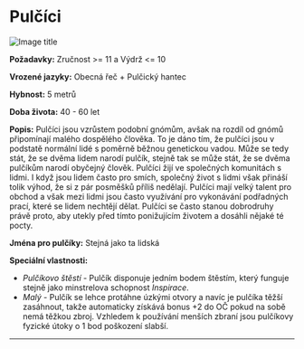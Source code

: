 # Pulčíci

![Image title](/assets/races/halfling.webp)

**Požadavky:** Zručnost >= 11 a Výdrž <= 10  

**Vrozené jazyky:** Obecná řeč + Pulčický hantec 

**Hybnost:** 5 metrů 

**Doba života:** 40 - 60 let

**Popis:** Pulčíci jsou vzrůstem podobní gnómům, avšak na rozdíl od gnómů připomínají malého dospělého člověka. To je dáno tím, že pulčíci jsou v podstatě normální lidé s poměrně běžnou genetickou vadou. Může se tedy stát, že se dvěma lidem narodí pulčík, stejně tak se může stát, že se dvěma pulčíkům narodí obyčejný člověk. Pulčíci žijí ve společných komunitách s lidmi. I když jsou lidem často pro smích, společný život s lidmi však přináší tolik výhod, že si z pár posměšků příliš nedělají. Pulčíci mají velký talent pro obchod a však mezi lidmi jsou často využívání pro vykonávání podřadných prací, které se lidem nechtějí dělat. Pulčíci se často stanou dobrodruhy právě proto, aby utekly před tímto ponižujícím životem a dosáhli nějaké té pocty. 

**Jména pro pulčíky:** Stejná jako ta lidská

**Speciální vlastnosti:** 

- *Pulčíkovo štěstí* - Pulčík disponuje jedním bodem štěstím, který funguje stejně jako minstrelova schopnost *Inspirace*. 
- *Malý* - Pulčík se lehce protáhne úzkými otvory a navíc je pulčíka těžší zasáhnout, takže automaticky získává bonus +2 do OČ pokud na sobě nemá těžkou zbroj. Vzhledem k používání menších zbraní jsou pulčíkovy fyzické útoky o 1 bod poškození slabší.

---

